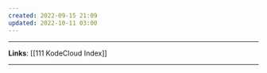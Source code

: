 ```yaml
---
created: 2022-09-15 21:09
updated: 2022-10-11 03:00
---
```

---
**Links**: [[111 KodeCloud Index]]

---
